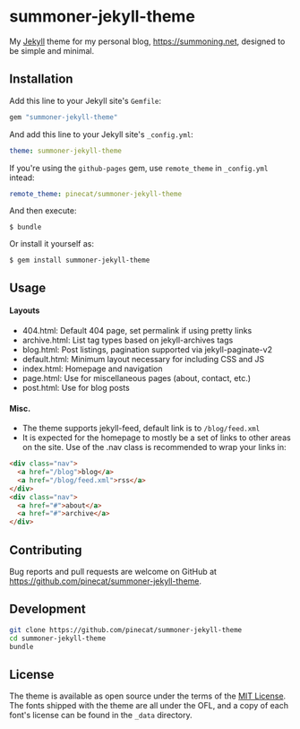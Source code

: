 # summoner-jekyll-theme

My [Jekyll](https://jekyllrb.com/) theme for my personal blog, https://summoning.net, designed to be simple and minimal.

## Installation

Add this line to your Jekyll site's `Gemfile`:
```ruby
gem "summoner-jekyll-theme"
```

And add this line to your Jekyll site's `_config.yml`:
```yaml
theme: summoner-jekyll-theme
```

If you're using the `github-pages` gem, use `remote_theme` in `_config.yml` intead:
```yaml
remote_theme: pinecat/summoner-jekyll-theme
```

And then execute:

    $ bundle

Or install it yourself as:

    $ gem install summoner-jekyll-theme

## Usage

#### Layouts

- 404.html: Default 404 page, set permalink if using pretty links
- archive.html: List tag types based on jekyll-archives tags
- blog.html: Post listings, pagination supported via jekyll-paginate-v2
- default.html: Minimum layout necessary for including CSS and JS
- index.html: Homepage and navigation
- page.html: Use for miscellaneous pages (about, contact, etc.)
- post.html: Use for blog posts

#### Misc.

- The theme supports jekyll-feed, default link is to `/blog/feed.xml`
- It is expected for the homepage to mostly be a set of links to other areas on the site. Use of the .nav class is recommended to wrap your links in:
```html
<div class="nav">
  <a href="/blog">blog</a>
  <a href="/blog/feed.xml">rss</a>
</div>
<div class="nav">
  <a href="#">about</a>
  <a href="#">archive</a>
</div>
```

## Contributing

Bug reports and pull requests are welcome on GitHub at https://github.com/pinecat/summoner-jekyll-theme.

## Development

```sh
git clone https://github.com/pinecat/summoner-jekyll-theme
cd summoner-jekyll-theme
bundle
```

## License

The theme is available as open source under the terms of the [MIT License](https://opensource.org/licenses/MIT).
The fonts shipped with the theme are all under the OFL, and a copy of each font's license can be found in the `_data` directory.
